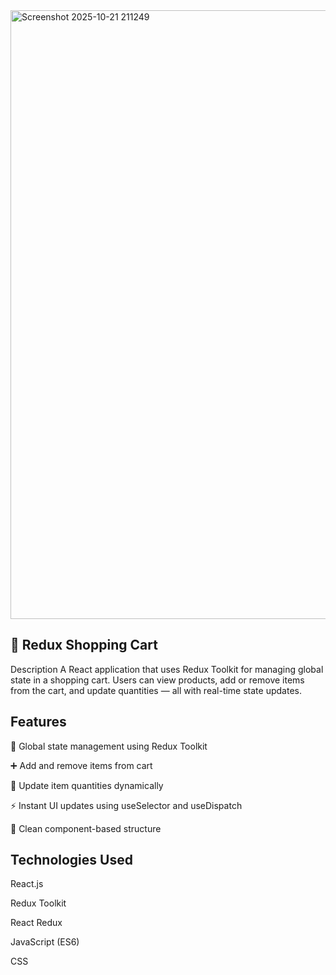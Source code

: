 <img width="1919" height="974" alt="Screenshot 2025-10-21 211249" src="https://github.com/user-attachments/assets/6c046ea9-0e70-4e48-9e30-e49e6cc1b14b" />

## 🛒 Redux Shopping Cart
Description
A React application that uses Redux Toolkit for managing global state in a shopping cart. Users can view products, add or remove items from the cart, and update quantities — all with real-time state updates.

## Features
🧠 Global state management using Redux Toolkit

➕ Add and remove items from cart

🔄 Update item quantities dynamically

⚡ Instant UI updates using useSelector and useDispatch

🧩 Clean component-based structure

## Technologies Used
React.js

Redux Toolkit

React Redux

JavaScript (ES6)

CSS

